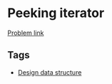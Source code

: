 # Peeking iterator

[Problem link](https://leetcode.com/problems/peeking-iterator)

## Tags

* [Design data structure](/README.md#Design_data_structure)
